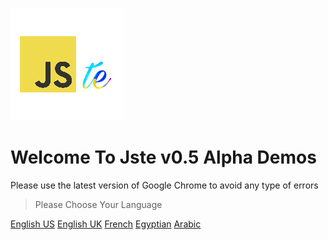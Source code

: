 ![logo](assets/img/logo.png)

# Welcome To Jste v0.5 Alpha Demos
Please use the latest version of Google Chrome to avoid any type of errors

> Please Choose Your Language

[English US](/en-us/)
[English UK](/en-uk/)
[French](/fr/)
[Egyptian](/arz/)
[Arabic](/ar/)
